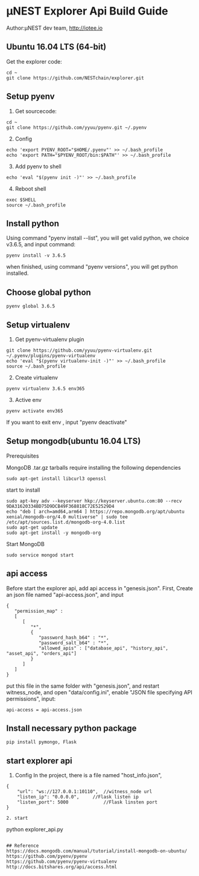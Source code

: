 # μNEST Explorer Api Build Guide

Author:μNEST dev team, http://iotee.io


## Ubuntu 16.04 LTS (64-bit)

Get the explorer code:
```
cd ~
git clone https://github.com/NESTchain/explorer.git
```

## Setup pyenv
1. Get sourcecode:
```
cd ~
git clone https://github.com/yyuu/pyenv.git ~/.pyenv
```

2. Config
```
echo 'export PYENV_ROOT="$HOME/.pyenv"' >> ~/.bash_profile
echo 'export PATH="$PYENV_ROOT/bin:$PATH"' >> ~/.bash_profile
```

3. Add pyenv to shell
```
echo 'eval "$(pyenv init -)"' >> ~/.bash_profile
```

4. Reboot shell
```
exec $SHELL
source ~/.bash_profile
```

## Install python
Using command "pyenv  install --list", you will get valid python, we choice v3.6.5, and input command:
```
pyenv install -v 3.6.5
```

when finished, using command "pyenv versions", you will get python installed.

## Choose global python
```
pyenv global 3.6.5
```

## Setup virtualenv 

1. Get pyenv-virtualenv plugin

```
git clone https://github.com/yyuu/pyenv-virtualenv.git ~/.pyenv/plugins/pyenv-virtualenv   
echo 'eval "$(pyenv virtualenv-init -)"' >> ~/.bash_profile
source ~/.bash_profile
```

2. Create virtualenv

```
pyenv virtualenv 3.6.5 env365
```

3. Active env

```
pyenv activate env365
```
If you want to exit env , input "pyenv deactivate"

## Setup mongodb(ubuntu 16.04 LTS)

Prerequisites

MongoDB .tar.gz tarballs require installing the following dependencies
```
sudo apt-get install libcurl3 openssl
```

start to install

```
sudo apt-key adv --keyserver hkp://keyserver.ubuntu.com:80 --recv 9DA31620334BD75D9DCB49F368818C72E52529D4
echo "deb [ arch=amd64,arm64 ] https://repo.mongodb.org/apt/ubuntu xenial/mongodb-org/4.0 multiverse" | sudo tee /etc/apt/sources.list.d/mongodb-org-4.0.list
sudo apt-get update
sudo apt-get install -y mongodb-org
```

Start MongoDB

```
sudo service mongod start
```

## api access

Before start the explorer api, add api access in "genesis.json". First, Create an json file named "api-access.json", and input
```
{
   "permission_map" :
   [
      [
         "*",
         {
            "password_hash_b64" : "*",
            "password_salt_b64" : "*",
            "allowed_apis" : ["database_api", "history_api", "asset_api", "orders_api"]
         }
      ]
   ]
}  
```
put this file in the same folder with "genesis.json", and restart witness_node, and open "data/config.ini", enable "JSON file specifying API permissions", input:
```
api-access = api-access.json
```

## Install necessary python package

```
pip install pymongo, Flask
```

## start explorer api
1. Config
In the project, there is a file named "host_info.json", 
```
{
    "url": "ws://127.0.0.1:10110",  //witness_node url
    "listen_ip": "0.0.0.0",	    //Flask listen ip
    "listen_port": 5000             //Flask linsten port
}

2. start

```
python explorer_api.py
```

## Reference
https://docs.mongodb.com/manual/tutorial/install-mongodb-on-ubuntu/
https://github.com/pyenv/pyenv
https://github.com/pyenv/pyenv-virtualenv
http://docs.bitshares.org/api/access.html



